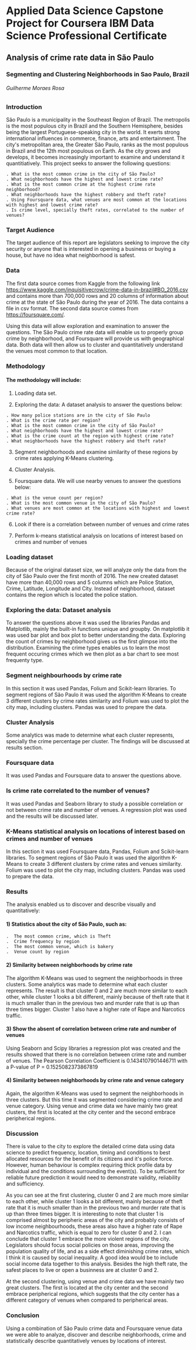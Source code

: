 # Applied Data Science Capstone Project for Coursera IBM Data Science Professional Certificate 

## Analysis of crime rate data in São Paulo
### Segmenting and Clustering Neighborhoods in Sao Paulo, Brazil

###### Guilherme Moraes Rosa

### Introduction

  São Paulo is a municipality in the Southeast Region of Brazil. The metropolis is the most populous city in Brazil and the Southern Hemisphere, besides being the largest Portuguese-speaking city in the world. It exerts strong international influences in commerce, finance, arts and entertainment. The city's metropolitan area, the Greater São Paulo, ranks as the most populous in Brazil and the 12th most populous on Earth. 
  As the city grows and develops, it becomes increasingly important to examine and understand it quantitiatively. This project seeks to answer the following questions:
    
    . What is the most common crime in the city of São Paulo?
    . What neighborhoods have the highest and lowest crime rate? 
    . What is the most common crime at the highest crime rate neighborhood? 
    . What neighborhoods have the highest robbery and theft rate?
    . Using Foursquare data, what venues are most common at the locations with highest and lowest crime rate?
    . Is crime level, specially theft rates, correlated to the number of venues?

### Target Audience

  The target audience of this report are legislators seeking to improve the city security or anyone that is interested in opening a business or buying a house, but have no idea what neighborhood is safest.

### Data

  The first data source comes from Kaggle from the following link https://www.kaggle.com/inquisitivecrow/crime-data-in-brazil#BO_2016.csv and contains more than 700,000 rows and 20 columns of information about crime at the state of São Paulo during the year of 2016. The data contains a file in csv format. The second data source comes from  https://foursquare.com/.

  Using this data will allow exploration and examination to answer the questions. The São Paulo crime rate data will enable us to properly group crime by neighborhood, and Foursquare will provide us with geographical data. Both data will then allow us to cluster and quantitatively understand the venues most common to that location.

### Methodology

#### The methodology will include:

  1) Loading data set.
  
  2) Exploring the data: A dataset analysis to answer the questions below:
    
    . How many police stations are in the city of São Paulo 
    . What is the crime rate per region?
    . What is the most common crime in the city of São Paulo?
    . What neighborhoods have the highest and lowest crime rate?
    . What is the crime count at the region with highest crime rate?
    . What neighborhoods have the highest robbery and theft rate?

  3) Segment neighborhoods and examine similarity of these regions by crime rates applying K-Means clustering.

  4) Cluster Analysis.

  5) Foursquare data. We will use nearby venues to answer the questions below:
    
    . What is the venue count per region?
    . What is the most common venue in the city of São Paulo? 
    . What venues are most common at the locations with highest and lowest crime rate?

  6) Look if there is a correlation between number of venues and crime rates

  7) Perform k-means statistical analysis on locations of interest based on crimes and number of venues
  
### Loading dataset 
Because of the original dataset size, we will analyze only the data from the city of São Paulo over the first month of 2016. The new created dataset have more than 40,000 rows and 5 columns which are Police Station, Crime, Latitude, Longitude and City. Instead of neighborhood, dataset contains the region which is located the police station.

### Exploring the data: Dataset analysis

To answer the questions above it was used the libraries Pandas and Matplotlib, mainly the built-in functions unique and groupby. On matplotlib it was used bar plot and box plot to better understanding the data. Exploring the count of crimes by neighborhood gives us the first glimpse into the distribution. Examining the crime types enables us to learn the most frequent occuring crimes which we then plot as a bar chart to see most frequenty type.

### Segment neighbourhoods by crime rate

In this section it was used Pandas, Folium and Scikit-learn libraries. To segment regions of São Paulo it was used the algorithm K-Means to create 3 different clusters by crime rates similarity and Folium was used to plot the city map, including clusters. Pandas was used to prepare the data.

### Cluster Analysis

Some analytics was made to determine what each cluster represents, specially the crime percentage per cluster. The findings will be discussed at results section.

### Foursquare data

It was used Pandas and Foursquare data to answer the questions above.

### Is crime rate correlated to the number of venues?

It was used Pandas and Seaborn library to study a possible correlation or not between crime rate and number of venues. A regression plot was used and the results will be discussed later.

### K-Means statistical analysis on locations of interest based on crimes and number of venues

In this section it was used Foursquare data, Pandas, Folium and Scikit-learn libraries. To segment regions of São Paulo it was used the algorithm K-Means to create 3 different clusters by crime rates and venues similarity. Folium was used to plot the city map, including clusters. Pandas was used to prepare the data.

### Results

The analysis enabled us to discover and describe visually and quantitatively:

  #### 1) Statistics about the city of São Paulo, such as:

    .  The most common crime, which is Theft
    .  Crime frequency by region
    .  The most common venue, which is bakery
    .  Venue count by region

  #### 2) Similarity between neighborhoods by crime rate

  The algorithm K-Means was used to segment the neighborhoods in three clusters. Some analytics was made to determine what each cluster represents. The result is that cluster 0 and 2 are much more similar to each other, while cluster 1 looks a bit different, mainly because of theft rate that it is much smaller than in the previous two and murder rate that is up than three times bigger. Cluster 1 also have a higher rate of Rape and Narcotics traffic.

  #### 3) Show the absent of correlation between crime rate and number of venues

  Using Seaborn and Scipy libraries a regression plot was created and the results showed that there is no correlation between crime rate and number of venues. The Pearson Correlation Coefficient is 0.1434107901446711  with a P-value of P = 0.1525082373867819 

  #### 4) Similarity between neighborhoods by crime rate and venue category

  Again, the algorithm K-Means was used to segment the neighborhoods in three clusters. But this time it was segmented considering crime rate and venue category. Using venue and crime data we have mainly two great clusters, the first is located at the city center and the second embrace peripherical regions.


### Discussion

There is value to the city to explore the detailed crime data using data science to predict frequency, location, timing and conditions to best allocated resources for the benefit of its citizens and it's police force. However, human behaviour is complex requiring thick profile data by individual and the conditions surrounding the event(s). To be sufficient for reliable future prediction it would need to demonstrate validity, reliability and sufficiency.

As you can see at the first clustering, cluster 0 and 2 are much more similar to each other, while cluster 1 looks a bit different, mainly because of theft rate that it is much smaller than in the previous two and murder rate that is up than three times bigger. It is interesting to note that cluster 1 is comprised almost by peripheric areas of the city and probably consists of low income neighbourhoods, these areas also have a higher rate of Rape and Narcotics traffic, which is equal to zero for cluster 0 and 2. I can conclude that cluster 1 embrace the more violent regions of the city. Legislators should focus social policies on those areas, improving the population quality of life, and as a side effect diminishing crime rates, which I think it is caused by social inequality. A good idea would be to include social income data together to this analysis. Besides the high theft rate, the safest places to live or open a businness are at cluster 0 and 2.

At the second clustering, using venue and crime data we have mainly two great clusters. The first is located at the city center and the second embrace peripherical regions, which suggests that the city center has a different category of venues when compared to peripherical areas.

### Conclusion

Using a combination of São Paulo crime data and Foursquare venue data we were able to analyze, discover and describe neighborhoods, crime and statistically describe quantitatively venues by locations of interest.
